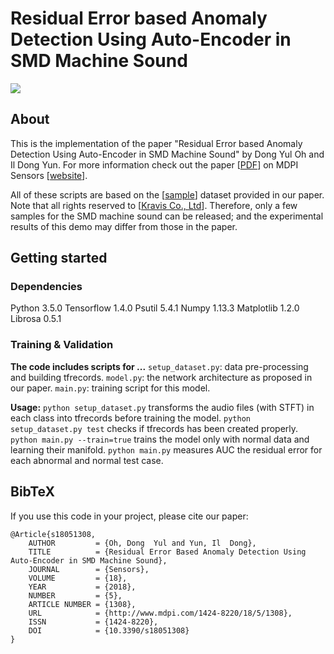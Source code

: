 # Residual Error based Anomaly Detection Using Auto-Encoder in SMD Machine Sound

![](https://github.com/DongYuls/SMD_Anomaly_Detection/SMD.png)

## About

This is the implementation of the paper "Residual Error based Anomaly Detection Using Auto-Encoder in SMD Machine Sound" by Dong Yul Oh and Il Dong Yun. For more information check out the paper [[PDF](http://www.mdpi.com/1424-8220/18/5/1308/pdf)] on MDPI Sensors [[website](http://www.mdpi.com/1424-8220/18/5/1308)].

All of these scripts are based on the [[sample](http://www.mdpi.com/1424-8220/18/5/1308/s1)] dataset provided in our paper. Note that all rights reserved to [[Kravis Co., Ltd](http://www.crevis.co.kr/eng/main/main.php)]. Therefore, only a few samples for the SMD machine sound can be released; and the experimental results of this demo may differ from those in the paper.

## Getting started

### Dependencies

Python 3.5.0
Tensorflow 1.4.0
Psutil 5.4.1
Numpy 1.13.3
Matplotlib 1.2.0
Librosa 0.5.1

### Training & Validation

**The code includes scripts for ...**
`setup_dataset.py`: data pre-processing and building tfrecords.
`model.py`: the network architecture as proposed in our paper.
`main.py`: training script for this model.

**Usage:**
`python setup_dataset.py` transforms the audio files (with STFT) in each class into tfrecords before training the model.
`python setup_dataset.py test` checks if tfrecords has been created properly.
`python main.py --train=true` trains the model only with normal data and learning their manifold.
`python main.py` measures AUC the residual error for each abnormal and normal test case.


## BibTeX 

If you use this code in your project, please cite our paper:

```
@Article{s18051308,
    AUTHOR         = {Oh, Dong  Yul and Yun, Il  Dong},
    TITLE          = {Residual Error Based Anomaly Detection Using Auto-Encoder in SMD Machine Sound},
    JOURNAL        = {Sensors},
    VOLUME         = {18},
    YEAR           = {2018},
    NUMBER         = {5},
    ARTICLE NUMBER = {1308},
    URL            = {http://www.mdpi.com/1424-8220/18/5/1308},
    ISSN           = {1424-8220},
    DOI            = {10.3390/s18051308}
}
```





